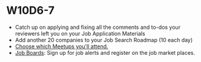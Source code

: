 # W10D6-7
* Catch up on applying and fixing all the comments and to-dos your reviewers left you on your Job Application Materials
* Add another 20 companies to your Job Search Roadmap (10 each day)
* [Choose which Meetups you'll attend.][meetups]
* [Job Boards][job-boards]: Sign up for job alerts and register on the job market places.

[meetups]: ../engineering-culture/meetups.md
[job-boards]: ../mass-applying/job-boards.md

